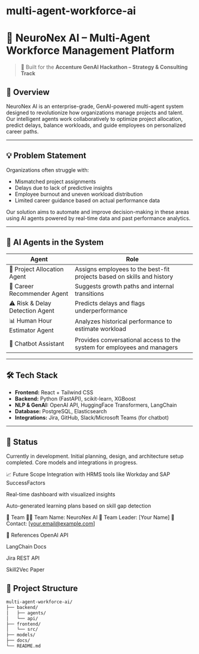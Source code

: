 # multi-agent-workforce-ai

# 🧠 NeuroNex AI – Multi-Agent Workforce Management Platform

> 🚀 Built for the **Accenture GenAI Hackathon – Strategy & Consulting Track**

## 📌 Overview

NeuroNex AI is an enterprise-grade, GenAI-powered multi-agent system designed to revolutionize how organizations manage projects and talent. Our intelligent agents work collaboratively to optimize project allocation, predict delays, balance workloads, and guide employees on personalized career paths.

---

## 💡 Problem Statement

Organizations often struggle with:
- Mismatched project assignments
- Delays due to lack of predictive insights
- Employee burnout and uneven workload distribution
- Limited career guidance based on actual performance data

Our solution aims to automate and improve decision-making in these areas using AI agents powered by real-time data and past performance analytics.

---

## 🧠 AI Agents in the System

| Agent | Role |
|-------|------|
| 🔁 Project Allocation Agent | Assigns employees to the best-fit projects based on skills and history |
| 🎯 Career Recommender Agent | Suggests growth paths and internal transitions |
| ⚠️ Risk & Delay Detection Agent | Predicts delays and flags underperformance |
| 📊 Human Hour Estimator Agent | Analyzes historical performance to estimate workload |
| 💬 Chatbot Assistant | Provides conversational access to the system for employees and managers |

---

## 🛠️ Tech Stack

- **Frontend:** React + Tailwind CSS
- **Backend:** Python (FastAPI), scikit-learn, XGBoost
- **NLP & GenAI:** OpenAI API, HuggingFace Transformers, LangChain
- **Database:** PostgreSQL, Elasticsearch
- **Integrations:** Jira, GitHub, Slack/Microsoft Teams (for chatbot)

---
## 🚧 Status
Currently in development. Initial planning, design, and architecture setup completed. Core models and integrations in progress.

📈 Future Scope
Integration with HRMS tools like Workday and SAP SuccessFactors

Real-time dashboard with visualized insights

Auto-generated learning plans based on skill gap detection

🤝 Team
👨‍💻 Team Name: NeuroNex AI
👤 Team Leader: [Your Name]
📧 Contact: [your.email@example.com]

📎 References
OpenAI API

LangChain Docs

Jira REST API

Skill2Vec Paper
## 🔧 Project Structure

```bash
multi-agent-workforce-ai/
├── backend/
│   ├── agents/
│   └── api/
├── frontend/
│   └── src/
├── models/
├── docs/
└── README.md

